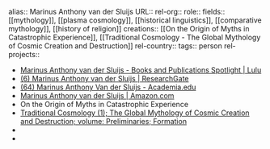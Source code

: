 alias:: Marinus Anthony van der Sluijs
URL::
rel-org::
role:: 
fields:: [[mythology]], [[plasma cosmology]], [[historical linguistics]], [[comparative mythology]], [[history of religion]] 
creations:: [[On the Origin of Myths in Catastrophic Experience]], [[Traditional Cosmology - The Global Mythology of Cosmic Creation and Destruction]] 
rel-country::
tags:: person
rel-projects::


- [Marinus Anthony van der Sluijs - Books and Publications Spotlight | Lulu](https://www.lulu.com/spotlight/mythopedia/)
- [(6) Marinus Anthony van der Sluijs | ResearchGate](https://www.researchgate.net/profile/Marinus-Van-Der-Sluijs)
- [(64) Marinus Anthony Van der Sluijs - Academia.edu](https://independent.academia.edu/MarinusAnthonyVanderSluijs)
- [Marinus Anthony van der Sluijs | Amazon.com](https://www.amazon.com/Books-Marinus-Anthony-van-der-Sluijs/s?rh=n%3A283155%2Cp_27%3AMarinus+Anthony+van+der+Sluijs)
- On the Origin of Myths in Catastrophic Experience
- [Traditional Cosmology (1); The Global Mythology of Cosmic Creation and Destruction; volume: Preliminaries; Formation](https://www.lulu.com/shop/marinus-anthony-van-der-sluijs/traditional-cosmology-1-the-global-mythology-of-cosmic-creation-and-destruction-volume-preliminaries-formation/paperback/product-1k8pe796.html?q=&page=1&pageSize=4)
-
-